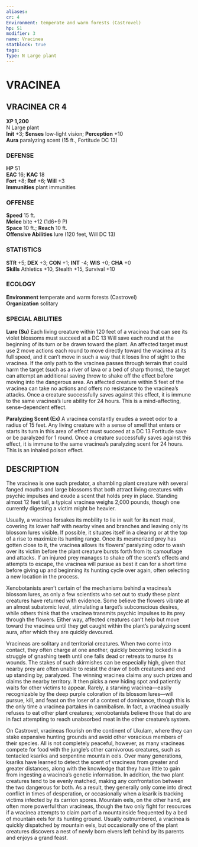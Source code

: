```yaml
---
aliases: 
cr: 4
Environment: temperate and warm forests (Castrovel)  
hp: 51
modifier: 3
name: Vracinea
statblock: true
tags: 
Type: N Large plant  
---
```

# VRACINEA
## VRACINEA CR 4

**XP 1,200**  
N Large plant  
**Init** +3; **Senses** low-light vision; **Perception** +10  
**Aura** paralyzing scent (15 ft., Fortitude DC 13)

### DEFENSE

**HP** 51  
**EAC** 16; **KAC** 18  
**Fort** +8; **Ref** +6; **Will** +3  
**Immunities** plant immunities  

### OFFENSE

**Speed** 15 ft.  
**Melee** bite +12 (1d6+9 P)  
**Space** 10 ft.; **Reach** 10 ft.  
**Offensive Abilities** lure (120 feet, Will DC 13)

### STATISTICS

**STR** +5; **DEX** +3; **CON** +1; **INT** -4; **WIS** +0; **CHA** +0  
**Skills** Athletics +10, Stealth +15, Survival +10

### ECOLOGY

**Environment** temperate and warm forests (Castrovel)  
**Organization** solitary

### SPECIAL ABILITIES

**Lure (Su)** Each living creature within 120 feet of a vracinea that can see its violet blossoms must succeed at a DC 13 Will save each round at the beginning of its turn or be drawn toward the plant. An affected target must use 2 move actions each round to move directly toward the vracinea at its full speed, and it can’t move in such a way that it loses line of sight to the vracinea. If the only path to the vracinea passes through terrain that could harm the target (such as a river of lava or a bed of sharp thorns), the target can attempt an additional saving throw to shake off the effect before moving into the dangerous area. An affected creature within 5 feet of the vracinea can take no actions and offers no resistance to the vracinea’s attacks. Once a creature successfully saves against this effect, it is immune to the same vracinea’s lure ability for 24 hours. This is a mind-affecting, sense-dependent effect.

**Paralyzing Scent (Ex)** A vracinea constantly exudes a sweet odor to a radius of 15 feet. Any living creature with a sense of smell that enters or starts its turn in this area of effect must succeed at a DC 13 Fortitude save or be paralyzed for 1 round. Once a creature successfully saves against this effect, it is immune to the same vracinea’s paralyzing scent for 24 hours. This is an inhaled poison effect.

## DESCRIPTION

The vracinea is one such predator, a shambling plant creature with several fanged mouths and large blossoms that both attract living creatures with psychic impulses and exude a scent that holds prey in place. Standing almost 12 feet tall, a typical vracinea weighs 2,000 pounds, though one currently digesting a victim might be heavier.

Usually, a vracinea forsakes its mobility to lie in wait for its next meal, covering its lower half with nearby vines and branches and leaving only its blossom lures visible. If possible, it situates itself in a clearing or at the top of a rise to maximize its hunting range. Once its mesmerized prey has gotten close to it, the vracinea allows its flowers’ paralyzing odor to wash over its victim before the plant creature bursts forth from its camouflage and attacks. If an injured prey manages to shake off the scent’s effects and attempts to escape, the vracinea will pursue as best it can for a short time before giving up and beginning its hunting cycle over again, often selecting a new location in the process.

Xenobotanists aren’t certain of the mechanisms behind a vracinea’s blossom lures, as only a few scientists who set out to study these plant creatures have returned with evidence. Some believe the flowers vibrate at an almost subatomic level, stimulating a target’s subconscious desires, while others think that the vracinea transmits psychic impulses to its prey through the flowers. Either way, affected creatures can’t help but move toward the vracinea until they get caught within the plant’s paralyzing scent aura, after which they are quickly devoured.

Vracineas are solitary and territorial creatures. When two come into contact, they often charge at one another, quickly becoming locked in a struggle of gnashing teeth until one falls dead or retreats to nurse its wounds. The stakes of such skirmishes can be especially high, given that nearby prey are often unable to resist the draw of both creatures and end up standing by, paralyzed. The winning vracinea claims any such prizes and claims the nearby territory. It then picks a new hiding spot and patiently waits for other victims to appear. Rarely, a starving vracinea—easily recognizable by the deep purple coloration of its blossom lures—will pursue, kill, and feast on the loser of a contest of dominance, though this is the only time a vracinea partakes in cannibalism. In fact, a vracinea usually refuses to eat other plant creatures; xenobotanists believe those that do are in fact attempting to reach unabsorbed meat in the other creature’s system.

On Castrovel, vracineas flourish on the continent of Ukulam, where they can stake expansive hunting grounds and avoid other voracious members of their species. All is not completely peaceful, however, as many vracineas compete for food with the jungle’s other carnivorous creatures, such as tentacled ksariks and serpentine mountain eels. Over many generations, ksariks have learned to detect the scent of vracineas from greater and greater distances, along with the knowledge that they have little to gain from ingesting a vracinea’s genetic information. In addition, the two plant creatures tend to be evenly matched, making any confrontation between the two dangerous for both. As a result, they generally only come into direct conflict in times of desperation, or occasionally when a ksarik is tracking victims infected by its carrion spores. Mountain eels, on the other hand, are often more powerful than vracineas, though the two only fight for resources if a vracinea attempts to claim part of a mountainside frequented by a bed of mountain eels for its hunting ground. Usually outnumbered, a vracinea is quickly dispatched by mountain eels, but occasionally one of the plant creatures discovers a nest of newly born elvers left behind by its parents and enjoys a grand feast.
